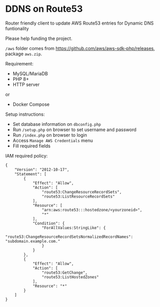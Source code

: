 # DDNS on Route53
Router friendly client to update AWS Route53 entries for Dynamic DNS funtionality

Please help funding the project.

`/aws` folder comes from https://github.com/aws/aws-sdk-php/releases, package `aws.zip`.

Requirement:

* MySQL/MariaDB
* PHP 8+
* HTTP server

or

* Docker Compose

Setup instructions:

* Set database information on `dbconfig.php`
* Run `/setup.php` on browser to set username and password
* Run `/index.php` on browser to login
* Access `Manage AWS Credentials` menu
* Fill required fields

IAM required policy:

```
{
    "Version": "2012-10-17",
    "Statement": [
        {
            "Effect": "Allow",
            "Action": [
                "route53:ChangeResourceRecordSets",
                "route53:ListResourceRecordSets"
            ],
            "Resource": [
                "arn:aws:route53:::hostedzone/<yourzoneid>",
                "*"
            ],
            "Condition": {
                "ForAllValues:StringLike": {
                    "route53:ChangeResourceRecordSetsNormalizedRecordNames": "subdomain.example.com."
                }
            }
        },
        {
            "Effect": "Allow",
            "Action": [
                "route53:GetChange",
                "route53:ListHostedZones"
            ],
            "Resource": "*"
        }
    ]
}
```
